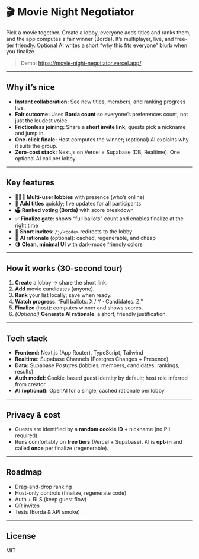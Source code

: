 # 🎬 Movie Night Negotiator

Pick a movie together. Create a lobby, everyone adds titles and ranks them, and the app computes a fair winner (Borda). It’s multiplayer, live, and free-tier friendly. Optional AI writes a short “why this fits everyone” blurb when you finalize.

> Demo: https://movie-night-negotiator.vercel.app/

---

## Why it’s nice

- **Instant collaboration:** See new titles, members, and ranking progress live.
- **Fair outcome:** Uses **Borda count** so everyone’s preferences count, not just the loudest voice.
- **Frictionless joining:** Share a **short invite link**; guests pick a nickname and jump in.
- **One-click finale:** Host computes the winner; (optional) AI explains why it suits the group.
- **Zero-cost stack:** Next.js on Vercel + Supabase (DB, Realtime). One optional AI call per lobby.

---

## Key features

- 🧑‍🤝‍🧑 **Multi-user lobbies** with presence (who’s online)
- 📝 **Add titles** quickly; live updates for all participants
- 🗳️ **Ranked voting (Borda)** with score breakdown
- ✅ **Finalize gate**: shows “full ballots” count and enables finalize at the right time
- 🔗 **Short invites**: `/j/<code>` redirects to the lobby
- 🧠 **AI rationale** (optional): cached, regenerable, and cheap
- 🌗 **Clean, minimal UI** with dark-mode friendly colors

---

## How it works (30-second tour)

1. **Create** a lobby → share the short link.
2. **Add** movie candidates (anyone).
3. **Rank** your list locally; save when ready.
4. **Watch progress**: “Full ballots: X / Y · Candidates: Z.”
5. **Finalize** (host): computes winner and shows scores.
6. *(Optional)* **Generate AI rationale**: a short, friendly justification.

---

## Tech stack

- **Frontend:** Next.js (App Router), TypeScript, Tailwind
- **Realtime:** Supabase Channels (Postgres Changes + Presence)
- **Data:** Supabase Postgres (lobbies, members, candidates, rankings, results)
- **Auth model:** Cookie-based guest identity by default; host role inferred from creator
- **AI (optional):** OpenAI for a single, cached rationale per lobby

---

## Privacy & cost

- Guests are identified by a **random cookie ID** + nickname (no PII required).
- Runs comfortably on **free tiers** (Vercel + Supabase). AI is **opt-in** and called **once** per finalize (regenerable).

---

## Roadmap

- Drag-and-drop ranking
- Host-only controls (finalize, regenerate code)
- Auth + RLS (keep guest flow)
- QR invites
- Tests (Borda & API smoke)

---

## License

MIT
